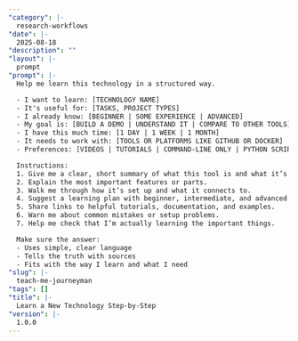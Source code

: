 ```yaml
---
"category": |-
  research-workflows
"date": |-
  2025-08-18
"description": ""
"layout": |-
  prompt
"prompt": |-
  Help me learn this technology in a structured way.

  - I want to learn: [TECHNOLOGY NAME]
  - It's useful for: [TASKS, PROJECT TYPES]
  - I already know: [BEGINNER | SOME EXPERIENCE | ADVANCED]
  - My goal is: [BUILD A DEMO | UNDERSTAND IT | COMPARE TO OTHER TOOLS]
  - I have this much time: [1 DAY | 1 WEEK | 1 MONTH]
  - It needs to work with: [TOOLS OR PLATFORMS LIKE GITHUB OR DOCKER]
  - Preferences: [VIDEOS | TUTORIALS | COMMAND-LINE ONLY | PYTHON SCRIPTS | OPEN SOURCE ONLY]

  Instructions:
  1. Give me a clear, short summary of what this tool is and what it’s used for.
  2. Explain the most important features or parts.
  3. Walk me through how it’s set up and what it connects to.
  4. Suggest a learning plan with beginner, intermediate, and advanced checkpoints.
  5. Share links to helpful tutorials, documentation, and examples.
  6. Warn me about common mistakes or setup problems.
  7. Help me check that I’m actually learning the important things.

  Make sure the answer:
  - Uses simple, clear language
  - Tells the truth with sources
  - Fits with the way I learn and what I need
"slug": |-
  teach-me-journeyman
"tags": []
"title": |-
  Learn a New Technology Step-by-Step
"version": |-
  1.0.0
---
```

